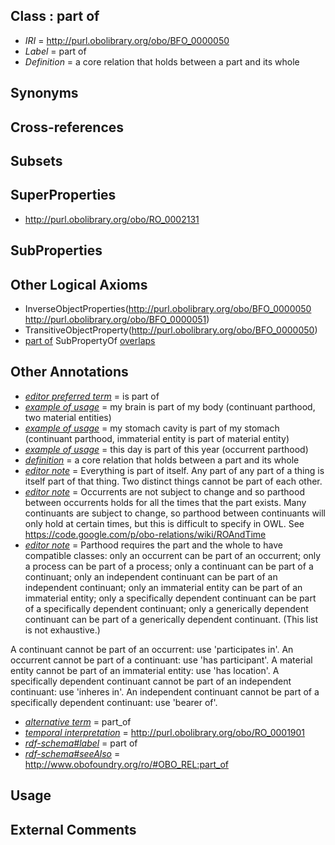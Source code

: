 
## Class : part of

 * *IRI* = http://purl.obolibrary.org/obo/BFO_0000050
 * *Label* = part of
 * *Definition* = a core relation that holds between a part and its whole

## Synonyms


## Cross-references


## Subsets


## SuperProperties

 * <http://purl.obolibrary.org/obo/RO_0002131>

## SubProperties


## Other Logical Axioms

 * InverseObjectProperties(<http://purl.obolibrary.org/obo/BFO_0000050> <http://purl.obolibrary.org/obo/BFO_0000051>)
 * TransitiveObjectProperty(<http://purl.obolibrary.org/obo/BFO_0000050>)
 * [part of](../../BFO/50/BFO_0000050.md) SubPropertyOf [overlaps](../../RO/31/RO_0002131.md)

## Other Annotations

 * *[editor preferred term](../../IAO/11/IAO_0000111.md)* = is part of
 * *[example of usage](../../IAO/12/IAO_0000112.md)* = my brain is part of my body (continuant parthood, two material entities)
 * *[example of usage](../../IAO/12/IAO_0000112.md)* = my stomach cavity is part of my stomach (continuant parthood, immaterial entity is part of material entity)
 * *[example of usage](../../IAO/12/IAO_0000112.md)* = this day is part of this year (occurrent parthood)
 * *[definition](../../IAO/15/IAO_0000115.md)* = a core relation that holds between a part and its whole
 * *[editor note](../../IAO/16/IAO_0000116.md)* = Everything is part of itself. Any part of any part of a thing is itself part of that thing. Two distinct things cannot be part of each other.
 * *[editor note](../../IAO/16/IAO_0000116.md)* = Occurrents are not subject to change and so parthood between occurrents holds for all the times that the part exists. Many continuants are subject to change, so parthood between continuants will only hold at certain times, but this is difficult to specify in OWL. See https://code.google.com/p/obo-relations/wiki/ROAndTime
 * *[editor note](../../IAO/16/IAO_0000116.md)* = Parthood requires the part and the whole to have compatible classes: only an occurrent can be part of an occurrent; only a process can be part of a process; only a continuant can be part of a continuant; only an independent continuant can be part of an independent continuant; only an immaterial entity can be part of an immaterial entity; only a specifically dependent continuant can be part of a specifically dependent continuant; only a generically dependent continuant can be part of a generically dependent continuant. (This list is not exhaustive.)

A continuant cannot be part of an occurrent: use 'participates in'. An occurrent cannot be part of a continuant: use 'has participant'. A material entity cannot be part of an immaterial entity: use 'has location'. A specifically dependent continuant cannot be part of an independent continuant: use 'inheres in'. An independent continuant cannot be part of a specifically dependent continuant: use 'bearer of'.
 * *[alternative term](../../IAO/18/IAO_0000118.md)* = part_of
 * *[temporal interpretation](../../RO/00/RO_0001900.md)* = http://purl.obolibrary.org/obo/RO_0001901
 * *[rdf-schema#label](../../el/rdf-schema#label.md)* = part of
 * *[rdf-schema#seeAlso](../../so/rdf-schema#seeAlso.md)* = http://www.obofoundry.org/ro/#OBO_REL:part_of

## Usage


## External Comments

